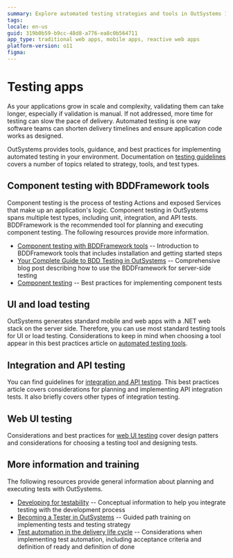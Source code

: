 ```yaml
---
summary: Explore automated testing strategies and tools in OutSystems 11 (O11) to enhance application delivery and reliability.
tags: 
locale: en-us
guid: 319b0b59-b9cc-48d8-a776-ea8c0b564711
app_type: traditional web apps, mobile apps, reactive web apps
platform-version: o11
figma:
---
```

# Testing apps

As your applications grow in scale and complexity, validating them can take longer, especially if validation is manual. If not addressed, more time for testing can slow the pace of delivery. Automated testing is one way software teams can shorten delivery timelines and ensure application code works as designed.

OutSystems provides tools, guidance, and best practices for implementing automated testing in your environment. Documentation on [testing guidelines](automated-testing/testing-guidelines.md) covers a number of topics related to strategy, tools, and test types. 

## Component testing with BDDFramework tools
Component testing is the process of testing Actions and exposed Services that make up an application's logic. Component testing in OutSystems spans multiple test types, including unit, integration, and API tests. BDDFramework is the recommended tool for planning and executing component testing. The following resources provide more information.

* [Component testing with BDDFramework tools](testing-bdd-framework.md) -- Introduction to BDDFramework tools that includes installation and getting started steps
* [Your Complete Guide to BDD Testing in OutSystems](https://www.outsystems.com/blog/posts/bdd-testing/) -- Comprehensive blog post describing how to use the BDDFramework for server-side testing 
* [Component testing](automated-testing/component-testing.md) -- Best practices for implementing component tests


## UI and load testing
OutSystems generates standard mobile and web apps with a .NET web stack on the server side. Therefore, you can use most standard testing tools for UI or load testing. Considerations to keep in mind when choosing a tool appear in this best practices article on [automated testing tools](automated-testing/automated-testing-tools.md).

## Integration and API testing
You can find guidelines for [integration and API testing](automated-testing/integration-api-testing.md). This best practices article covers considerations for planning and implementing API integration tests. It also briefly covers other types of integration testing. 

## Web UI testing
Considerations and best practices for [web UI testing](automated-testing/web-ui-testing.md) cover design patters and considerations for choosing a testing tool and designing tests. 

## More information and training 
The following resources provide general information about planning and executing tests with OutSystems.

* [Developing for testability](develop-test.md) -- Conceptual information to help you integrate testing with the development process
* [Becoming a Tester in OutSystems](https://www.outsystems.com/training/paths/10/becoming-a-tester-in-outsystems) -- Guided path training on implementing tests and testing strategy  
* [Test automation in the delivery life cycle](test-automation-in-delivery-lifecycle.md) -- 
Considerations when implementing test automation, including acceptance criteria and definition of ready and definition of done
